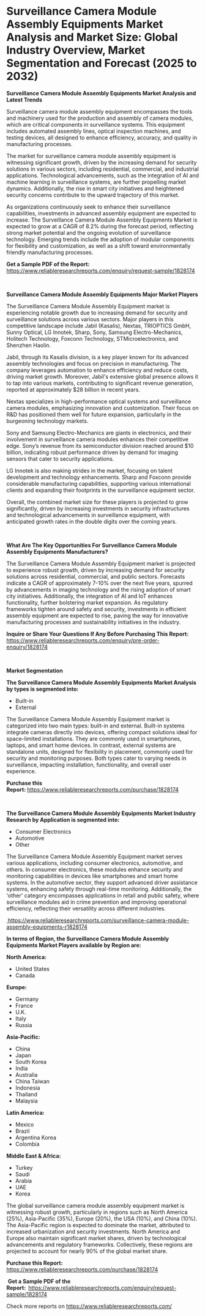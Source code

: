<p><h1>Surveillance Camera Module Assembly Equipments Market Analysis and Market Size: Global Industry Overview, Market Segmentation and Forecast (2025 to 2032)</h1></p><p><strong>Surveillance Camera Module Assembly Equipments Market Analysis and Latest Trends</strong></p>
<p><p>Surveillance camera module assembly equipment encompasses the tools and machinery used for the production and assembly of camera modules, which are critical components in surveillance systems. This equipment includes automated assembly lines, optical inspection machines, and testing devices, all designed to enhance efficiency, accuracy, and quality in manufacturing processes.</p><p>The market for surveillance camera module assembly equipment is witnessing significant growth, driven by the increasing demand for security solutions in various sectors, including residential, commercial, and industrial applications. Technological advancements, such as the integration of AI and machine learning in surveillance systems, are further propelling market dynamics. Additionally, the rise in smart city initiatives and heightened security concerns contribute to the upward trajectory of this market.</p><p>As organizations continuously seek to enhance their surveillance capabilities, investments in advanced assembly equipment are expected to increase. The Surveillance Camera Module Assembly Equipments Market is expected to grow at a CAGR of 8.2% during the forecast period, reflecting strong market potential and the ongoing evolution of surveillance technology. Emerging trends include the adoption of modular components for flexibility and customization, as well as a shift toward environmentally friendly manufacturing processes.</p></p>
<p><strong>Get a Sample PDF of the Report:&nbsp;</strong> <a href="https://www.reliableresearchreports.com/enquiry/request-sample/1828174?utm_campaign=2738&utm_medium=2&utm_source=Github&utm_content=ia&utm_term=12042025&utm_id=surveillance-camera-module-assembly-equipments">https://www.reliableresearchreports.com/enquiry/request-sample/1828174</a></p>
<p>&nbsp;</p>
<p><strong>Surveillance Camera Module Assembly Equipments Major Market Players</strong></p>
<p><p>The Surveillance Camera Module Assembly Equipment market is experiencing notable growth due to increasing demand for security and surveillance solutions across various sectors. Major players in this competitive landscape include Jabil (Kasalis), Nextas, TRIOPTICS GmbH, Sunny Optical, LG Innotek, Sharp, Sony, Samsung Electro-Mechanics, Holitech Technology, Foxconn Technology, STMicroelectronics, and Shenzhen Haolin.</p><p>Jabil, through its Kasalis division, is a key player known for its advanced assembly technologies and focus on precision in manufacturing. The company leverages automation to enhance efficiency and reduce costs, driving market growth. Moreover, Jabil's extensive global presence allows it to tap into various markets, contributing to significant revenue generation, reported at approximately $28 billion in recent years.</p><p>Nextas specializes in high-performance optical systems and surveillance camera modules, emphasizing innovation and customization. Their focus on R&D has positioned them well for future expansion, particularly in the burgeoning technology markets.</p><p>Sony and Samsung Electro-Mechanics are giants in electronics, and their involvement in surveillance camera modules enhances their competitive edge. Sony’s revenue from its semiconductor division reached around $10 billion, indicating robust performance driven by demand for imaging sensors that cater to security applications.</p><p>LG Innotek is also making strides in the market, focusing on talent development and technology enhancements. Sharp and Foxconn provide considerable manufacturing capabilities, supporting various international clients and expanding their footprints in the surveillance equipment sector.</p><p>Overall, the combined market size for these players is projected to grow significantly, driven by increasing investments in security infrastructures and technological advancements in surveillance equipment, with anticipated growth rates in the double digits over the coming years.</p></p>
<p>&nbsp;</p>
<p><strong>What Are The Key Opportunities For Surveillance Camera Module Assembly Equipments Manufacturers?</strong></p>
<p><p>The Surveillance Camera Module Assembly Equipment market is projected to experience robust growth, driven by increasing demand for security solutions across residential, commercial, and public sectors. Forecasts indicate a CAGR of approximately 7-10% over the next five years, spurred by advancements in imaging technology and the rising adoption of smart city initiatives. Additionally, the integration of AI and IoT enhances functionality, further bolstering market expansion. As regulatory frameworks tighten around safety and security, investments in efficient assembly equipment are expected to rise, paving the way for innovative manufacturing processes and sustainability initiatives in the industry.</p></p>
<p><strong>Inquire or Share Your Questions If Any Before Purchasing This Report:</strong> <a href="https://www.reliableresearchreports.com/enquiry/pre-order-enquiry/1828174?utm_campaign=2738&utm_medium=2&utm_source=Github&utm_content=ia&utm_term=12042025&utm_id=surveillance-camera-module-assembly-equipments">https://www.reliableresearchreports.com/enquiry/pre-order-enquiry/1828174</a></p>
<p>&nbsp;</p>
<p><strong>Market Segmentation</strong></p>
<p><strong>The Surveillance Camera Module Assembly Equipments Market Analysis by types is segmented into:</strong></p>
<p><ul><li>Built-in</li><li>External</li></ul></p>
<p><p>The Surveillance Camera Module Assembly Equipment market is categorized into two main types: built-in and external. Built-in systems integrate cameras directly into devices, offering compact solutions ideal for space-limited installations. They are commonly used in smartphones, laptops, and smart home devices. In contrast, external systems are standalone units, designed for flexibility in placement, commonly used for security and monitoring purposes. Both types cater to varying needs in surveillance, impacting installation, functionality, and overall user experience.</p></p>
<p><strong>Purchase this Report:&nbsp;</strong><a href="https://www.reliableresearchreports.com/purchase/1828174?utm_campaign=2738&utm_medium=2&utm_source=Github&utm_content=ia&utm_term=12042025&utm_id=surveillance-camera-module-assembly-equipments">https://www.reliableresearchreports.com/purchase/1828174</a></p>
<p>&nbsp;</p>
<p><strong>The Surveillance Camera Module Assembly Equipments Market Industry Research by Application is segmented into:</strong></p>
<p><ul><li>Consumer Electronics</li><li>Automotive</li><li>Other</li></ul></p>
<p><p>The Surveillance Camera Module Assembly Equipment market serves various applications, including consumer electronics, automotive, and others. In consumer electronics, these modules enhance security and monitoring capabilities in devices like smartphones and smart home systems. In the automotive sector, they support advanced driver assistance systems, enhancing safety through real-time monitoring. Additionally, the 'other' category encompasses applications in retail and public safety, where surveillance modules aid in crime prevention and improving operational efficiency, reflecting their versatility across different industries.</p></p>
<p><a href="https://www.reliableresearchreports.com/surveillance-camera-module-assembly-equipments-r1828174?utm_campaign=2738&utm_medium=2&utm_source=Github&utm_content=ia&utm_term=12042025&utm_id=surveillance-camera-module-assembly-equipments">&nbsp;https://www.reliableresearchreports.com/surveillance-camera-module-assembly-equipments-r1828174</a></p>
<p><strong>In terms of Region, the Surveillance Camera Module Assembly Equipments Market Players available by Region are:</strong></p>
<p>
    <p> <strong> North America: </strong>
        <ul>
            <li>United States</li>
            <li>Canada</li>
        </ul>
        </p> 
    <p> <strong> Europe: </strong>
        <ul>
            <li>Germany</li>
            <li>France</li>
            <li>U.K.</li>
            <li>Italy</li>
            <li>Russia</li>
        </ul>
        </p> 
    <p> <strong> Asia-Pacific: </strong>
        <ul>
            <li>China</li>
            <li>Japan</li>
            <li>South Korea</li>
            <li>India</li>
            <li>Australia</li>
            <li>China Taiwan</li>
            <li>Indonesia</li>
            <li>Thailand</li>
            <li>Malaysia</li>
        </ul>
        </p> 
    <p> <strong> Latin America: </strong>
        <ul>
            <li>Mexico</li>
            <li>Brazil</li>
            <li>Argentina Korea</li>
            <li>Colombia</li>
        </ul>
        </p> 
    <p> <strong> Middle East & Africa: </strong>
        <ul>
            <li>Turkey</li>
            <li>Saudi</li>
            <li>Arabia</li>
            <li>UAE</li>
            <li>Korea</li>
        </ul>
    </p>
    </p>
<p><p>The global surveillance camera module assembly equipment market is witnessing robust growth, particularly in regions such as North America (25%), Asia-Pacific (35%), Europe (20%), the USA (10%), and China (10%). The Asia-Pacific region is expected to dominate the market, attributed to increased urbanization and security investments. North America and Europe also maintain significant market shares, driven by technological advancements and regulatory frameworks. Collectively, these regions are projected to account for nearly 90% of the global market share.</p></p>
<p><strong>Purchase this Report: </strong><a href="https://www.reliableresearchreports.com/purchase/1828174?utm_campaign=2738&utm_medium=2&utm_source=Github&utm_content=ia&utm_term=12042025&utm_id=surveillance-camera-module-assembly-equipments">https://www.reliableresearchreports.com/purchase/1828174</a></p>
<p>&nbsp;<strong>Get a Sample PDF of the Report:&nbsp;&nbsp;</strong><a href="https://www.reliableresearchreports.com/enquiry/request-sample/1828174?utm_campaign=2738&utm_medium=2&utm_source=Github&utm_content=ia&utm_term=12042025&utm_id=surveillance-camera-module-assembly-equipments">https://www.reliableresearchreports.com/enquiry/request-sample/1828174</a></p>
<p><strong></strong></p>
<p>Check more reports on <a href="https://www.reliableresearchreports.com/?utm_campaign=2738&utm_medium=2&utm_source=Github&utm_content=ia&utm_term=12042025&utm_id=surveillance-camera-module-assembly-equipments">https://www.reliableresearchreports.com/</a></p>